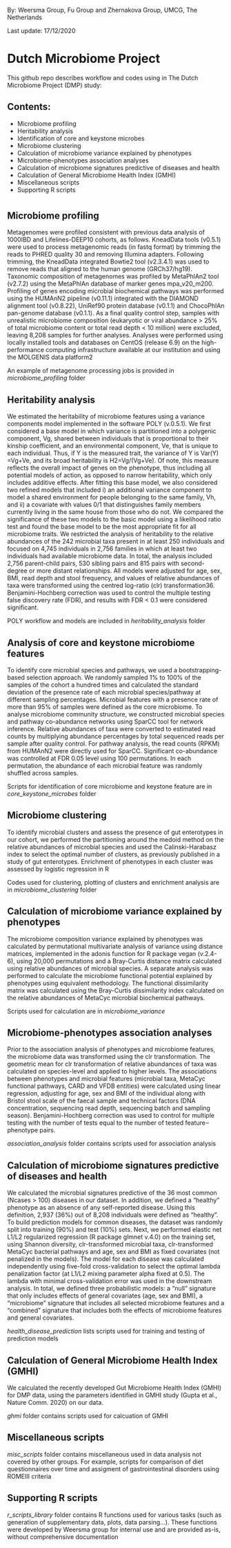 By: Weersma Group, Fu Group and Zhernakova Group, UMCG, The Netherlands 

Last update: 17/12/2020

# Dutch Microbiome Project

This github repo describes workflow and codes using in The Dutch Microbiome Project (DMP) study:

## Contents:

- Microbiome profiling
- Heritability analysis
- Identification of core and keystone microbes 
- Microbiome clustering
- Calculation of microbiome variance explained by phenotypes
- Microbiome-phenotypes association analyses
- Calculation of microbiome signatures predictive of diseases and health
- Calculation of General Microbiome Health Index (GMHI)
- Miscellaneous scripts
- Supporting R scripts
#

## Microbiome profiling

Metagenomes were profiled consistent with previous data analysis of 1000IBD and Lifelines-DEEP10 cohorts, as follows. KneadData tools (v0.5.1) were used to process metagenomic reads (in fastq format) by trimming the reads to PHRED quality 30 and removing Illumina adapters. Following trimming, the KneadData integrated Bowtie2 tool (v2.3.4.1) was used to remove reads that aligned to the human genome (GRCh37/hg19).
Taxonomic composition of metagenomes was profiled by MetaPhlAn2 tool (v2.7.2) using the MetaPhlAn database of marker genes mpa_v20_m200. Profiling of genes encoding microbial biochemical pathways was performed using the HUMAnN2 pipeline (v0.11.1) integrated with the DIAMOND alignment tool (v0.8.22), UniRef90 protein database (v0.1.1) and ChocoPhlAn pan-genome database (v0.1.1). As a final quality control step, samples with unrealistic microbiome composition (eukaryotic or viral abundance > 25% of total microbiome content or total read depth < 10 million) were excluded, leaving 8,208 samples for further analyses. Analyses were performed using locally installed tools and databases on CentOS (release 6.9) on the high-performance computing infrastructure available at our institution and using the MOLGENIS data platform2

An example of metagenome processing jobs is provided in *microbiome_profiling* folder

## Heritability analysis

We estimated the heritability of microbiome features using a variance components model implemented in the software POLY (v.0.5.1). We first considered a base model in which variance is partitioned into a polygenic component, Vg, shared between individuals that is proportional to their kinship coefficient, and an environmental component, Ve, that is unique to each individual. Thus, if Y is the measured trait, the variance of Y is Var(Y) =Vg+Ve, and its broad heritability is H2=Vg/(Vg+Ve). Of note, this measure reflects the overall impact of genes on the phenotype, thus including all potential models of action, as opposed to narrow heritability, which only includes additive effects. After fitting this base model, we also considered two refined models that included i) an additional variance component to model a shared environment for people belonging to the same family, Vh, and ii) a covariate with values 0/1 that distinguishes family members currently living in the same house from those who do not. We compared the significance of these two models to the basic model using a likelihood ratio test and found the base model to be the most appropriate fit for all microbiome traits.
We restricted the analysis of heritability to the relative abundances of the 242 microbial taxa present in at least 250 individuals and focused on 4,745 individuals in 2,756 families in which at least two individuals had available microbiome data. In total, the analysis included 2,756 parent-child pairs, 530 sibling pairs and 815 pairs with second-degree or more distant relationships. All models were adjusted for age, sex, BMI, read depth and stool frequency, and values of relative abundances of taxa were transformed using the centred log-ratio (clr) transformation36. Benjamini-Hochberg correction was used to control the multiple testing false discovery rate (FDR), and results with FDR < 0.1 were considered significant. 

POLY workflow and models are included in *heritability_analysis* folder

## Analysis of core and keystone microbiome features

To identify core microbial species and pathways, we used a bootstrapping-based selection approach. We randomly sampled 1% to 100% of the samples of the cohort a hundred times and calculated the standard deviation of the presence rate of each microbial species/pathway at different sampling percentages. Microbial features with a presence rate of more than 95% of samples were defined as the core microbiome. 
To analyse microbiome community structure, we constructed microbial species and pathway co-abundance networks using SparCC tool for network inference. Relative abundances of taxa were converted to estimated read counts by multiplying abundance percentages by total sequenced reads per sample after quality control. For pathway analysis, the read counts (RPKM) from HUMAnN2 were directly used for SparCC. Significant co-abundance was controlled at FDR 0.05 level using 100 permutations. In each permutation, the abundance of each microbial feature was randomly shuffled across samples.

Scripts for identification of core microbiome and keystone feature are in *core_keystone_microbes* folder

## Microbiome clustering

To identify microbial clusters and assess the presence of gut enterotypes in our cohort, we performed the partitioning around the medoid method on the relative abundances of microbial species and used the Calinski-Harabasz index to select the optimal number of clusters, as previously published in a study of gut enterotypes. Enrichment of phenotypes in each cluster was assessed by logistic regression in R

Codes used for clustering, plotting of clusters and enrichment analysis are in *microbiome_clustering* folder

## Calculation of microbiome variance explained by phenotypes

The microbiome composition variance explained by phenotypes was calculated by permutational multivariate analysis of variance using distance matrices, implemented in the adonis function for R package vegan (v.2.4-6), using 20,000 permutations and a Bray-Curtis distance matrix calculated using relative abundances of microbial species. A separate analysis was performed to calculate the microbiome functional potential explained by phenotypes using equivalent methodology. The functional dissimilarity matrix was calculated using the Bray-Curtis dissimilarity index calculated on the relative abundances of MetaCyc microbial biochemical pathways.

Scripts used for calculation are in *microbiome_variance*

## Microbiome-phenotypes association analyses

Prior to the association analysis of phenotypes and microbiome features, the microbiome data was transformed using the clr transformation. The geometric mean for clr transformation of relative abundances of taxa was calculated on species-level and applied to higher levels. The associations between phenotypes and microbial features (microbial taxa, MetaCyc functional pathways, CARD and VFDB entities) were calculated using linear regression, adjusting for age, sex and BMI of the individual along with Bristol stool scale of the faecal sample and technical factors (DNA concentration, sequencing read depth, sequencing batch and sampling season). Benjamini-Hochberg correction was used to control for multiple testing with the number of tests equal to the number of tested feature‒phenotype pairs. 

*association_analysis* folder contains scripts used for association analysis

## Calculation of microbiome signatures predictive of diseases and health

We calculated the microbial signatures predictive of the 36 most common (Ncases > 100) diseases in our dataset. In addition, we defined a “healthy” phenotype as an absence of any self-reported disease. Using this definition, 2,937 (36%) out of 8,208 individuals were defined as “healthy”. To build prediction models for common diseases, the dataset was randomly split into training (90%) and test (10%) sets. Next, we performed elastic net L1/L2 regularized regression (R package glmnet v.4.0) on the training set, using Shannon diversity, clr-transformed microbial taxa, clr-transformed MetaCyc bacterial pathways and age, sex and BMI as fixed covariates (not penalized in the models). The model for each disease was calculated independently using five-fold cross-validation to select the optimal lambda penalization factor (at L1/L2 mixing parameter alpha fixed at 0.5). The lambda with minimal cross-validation error was used in the downstream analysis. In total, we defined three probabilistic models: a “null” signature that only includes effects of general covariates (age, sex and BMI), a “microbiome” signature that includes all selected microbiome features and a “combined” signature that includes both the effects of microbiome features and general covariates.

*health_disease_prediction* lists scripts used for training and testing of prediction models

## Calculation of General Microbiome Health Index (GMHI)

We calculated the recently developed Gut Microbiome Health Index (GMHI) for DMP data, using the parameters identified in GMHI study (Gupta et al., Nature Comm. 2020) on our data. 

*ghmi* folder contains scripts used for calcuation of GMHI

## Miscellaneous scripts

*misc_scripts* folder contains miscellaneous used in data analysis not covered by other groups. For example, scripts for comparison of diet questionnaires over time and assigment of gastrointestinal disorders using ROMEIII criteria

## Supporting R scripts

*r_scripts_library* folder contains R functions used for various tasks (such as generation of supplementary data, plots, data parsing...). These functions were developed by Weersma group for internal use and are provided as-is, without comprehensive documentation
